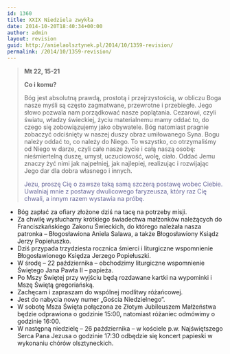 ```yaml
---
id: 1360
title: XXIX Niedziela zwykła
date: 2014-10-20T18:40:34+00:00
author: admin
layout: revision
guid: http://anielaolsztynek.pl/2014/10/1359-revision/
permalink: /2014/10/1359-revision/
---
```

> **Mt 22, 15-21**
> 
> **Co i komu?**
> 
> Bóg jest absolutną prawdą, prostotą i przejrzystością, w obliczu Boga nasze myśli są często zagmatwane, przewrotne i przebiegłe. Jego słowo pozwala nam porządkować nasze poplątania. Cezarowi, czyli światu, władzy świeckiej, życiu materialnemu mamy oddać to, do czego się zobowiązujemy jako obywatele. Bóg natomiast pragnie zobaczyć odciśnięty w naszej duszy obraz umiłowanego Syna. Bogu należy oddać to, co należy do Niego. To wszystko, co otrzymaliśmy od Niego w darze, czyli całe nasze życie i całą naszą osobę: nieśmiertelną duszę, umysł, uczuciowość, wolę, ciało. Oddać Jemu znaczy żyć nimi jak najpełniej, jak najlepiej, realizując i rozwijając Jego dar dla dobra własnego i innych.
> 
> <span style="color: #666699;">Jezu, proszę Cię o zawsze taką samą szczerą postawę wobec Ciebie. Uwalniaj mnie z postawy dwulicowego faryzeusza, który raz Cię chwali, a innym razem wystawia na próbę.</span>

  * Bóg zapłać za ofiary złożone dziś na tacę na potrzeby misji.
  * Za chwilę wysłuchamy krótkiego świadectwa małżonków należących do Franciszkańskiego Zakonu Świeckich, do którego należała nasza patronka &#8211; Błogosławiona Aniela Salawa, a także Błogosławiony Ksiądz Jerzy Popiełuszko.
  * Dziś przypada trzydziesta rocznica śmierci i liturgiczne wspomnienie Błogosławionego Księdza Jerzego Popiełuszki.
  * W środę &#8211; 22 października &#8211; obchodzimy liturgiczne wspomnienie Świętego Jana Pawła II &#8211; papieża.
  * Po Mszy Świętej przy wyjściu będą rozdawane kartki na wypominki i Mszę Świętą gregoriańską.
  * Zachęcam i zapraszam do wspólnej modlitwy różańcowej.
  * Jest do nabycia nowy numer &#8222;Gościa Niedzielnego&#8221;.
  * W sobotę Msza Święta połączona ze Złotym Jubileuszem Małżeństwa będzie odprawiona o godzinie 15:00, natomiast różaniec odmówimy o godzinie 16:00.
  * W następną niedzielę &#8211; 26 października &#8211; w kościele p.w. Najświętszego Serca Pana Jezusa o godzinie 17:30 odbędzie się koncert papieski w wykonaniu chórów olsztyneckich.
